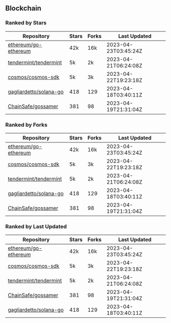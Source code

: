 ## Blockchain

### Ranked by Stars

| Repository | Stars | Forks | Last Updated |
|------------|-------|-------|--------------|
| [ethereum/go-ethereum](https://github.com/ethereum/go-ethereum) | 42k | 16k | 2023-04-23T03:45:24Z |
| [tendermint/tendermint](https://github.com/tendermint/tendermint) | 5k | 2k | 2023-04-21T06:24:08Z |
| [cosmos/cosmos-sdk](https://github.com/cosmos/cosmos-sdk) | 5k | 3k | 2023-04-22T19:23:18Z |
| [gagliardetto/solana-go](https://github.com/gagliardetto/solana-go) | 418 | 129 | 2023-04-18T03:40:11Z |
| [ChainSafe/gossamer](https://github.com/ChainSafe/gossamer) | 381 | 98 | 2023-04-19T21:31:04Z |

### Ranked by Forks

| Repository | Stars | Forks | Last Updated |
|------------|-------|-------|--------------|
| [ethereum/go-ethereum](https://github.com/ethereum/go-ethereum) | 42k | 16k | 2023-04-23T03:45:24Z |
| [cosmos/cosmos-sdk](https://github.com/cosmos/cosmos-sdk) | 5k | 3k | 2023-04-22T19:23:18Z |
| [tendermint/tendermint](https://github.com/tendermint/tendermint) | 5k | 2k | 2023-04-21T06:24:08Z |
| [gagliardetto/solana-go](https://github.com/gagliardetto/solana-go) | 418 | 129 | 2023-04-18T03:40:11Z |
| [ChainSafe/gossamer](https://github.com/ChainSafe/gossamer) | 381 | 98 | 2023-04-19T21:31:04Z |

### Ranked by Last Updated

| Repository | Stars | Forks | Last Updated |
|------------|-------|-------|--------------|
| [ethereum/go-ethereum](https://github.com/ethereum/go-ethereum) | 42k | 16k | 2023-04-23T03:45:24Z |
| [cosmos/cosmos-sdk](https://github.com/cosmos/cosmos-sdk) | 5k | 3k | 2023-04-22T19:23:18Z |
| [tendermint/tendermint](https://github.com/tendermint/tendermint) | 5k | 2k | 2023-04-21T06:24:08Z |
| [ChainSafe/gossamer](https://github.com/ChainSafe/gossamer) | 381 | 98 | 2023-04-19T21:31:04Z |
| [gagliardetto/solana-go](https://github.com/gagliardetto/solana-go) | 418 | 129 | 2023-04-18T03:40:11Z |

